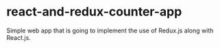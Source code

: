 # react-and-redux-counter-app
Simple web app that is going to implement the use of Redux.js along with React.js.
